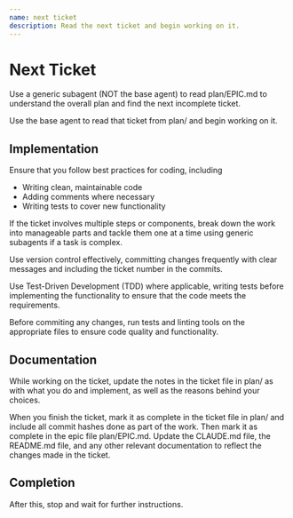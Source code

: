 ```yaml
---
name: next ticket
description: Read the next ticket and begin working on it.
---
```


# Next Ticket

Use a generic subagent (NOT the base agent) to read plan/EPIC.md to understand the overall plan and find the next incomplete ticket.

Use the base agent to read that ticket from plan/ and begin working on it.

## Implementation

Ensure that you follow best practices for coding, including

- Writing clean, maintainable code
- Adding comments where necessary
- Writing tests to cover new functionality

If the ticket involves multiple steps or components, break down the work into manageable parts and tackle them one at a time using generic subagents if a task is complex.

Use version control effectively, committing changes frequently with clear messages and including the ticket number in the commits.

Use Test-Driven Development (TDD) where applicable, writing tests before implementing the functionality to ensure that the code meets the requirements.

Before commiting any changes, run tests and linting tools on the appropriate files to ensure code quality and functionality.

## Documentation

While working on the ticket, update the notes in the ticket file in plan/ as with what you do and implement, as well as the reasons behind your choices.

When you finish the ticket, mark it as complete in the ticket file in plan/ and include all commit hashes done as part of the work. Then mark it as complete in the epic file plan/EPIC.md. Update the CLAUDE.md file, the README.md file, and any other relevant documentation to reflect the changes made in the ticket.

## Completion

After this, stop and wait for further instructions.
